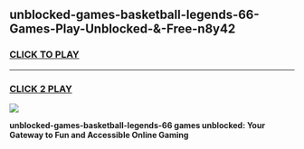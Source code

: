
## unblocked-games-basketball-legends-66-Games-Play-Unblocked-&-Free-n8y42
<h3>
<a href="https://premium76.site?title=unblocked-games-basketball-legends-66&ref=24A">CLICK TO PLAY</a></h3>
<hr>

<h3>
<a href="https://premium76.site?title=unblocked-games-basketball-legends-66&ref=24A">CLICK 2 PLAY</a>
  
</h3>

<a href="https://premium76.site?title=unblocked-games-basketball-legends-66&ref=24A"><img src="https://clearcache.store/games.png"></a>


**unblocked-games-basketball-legends-66 games unblocked: Your Gateway to Fun and Accessible Online Gaming**
